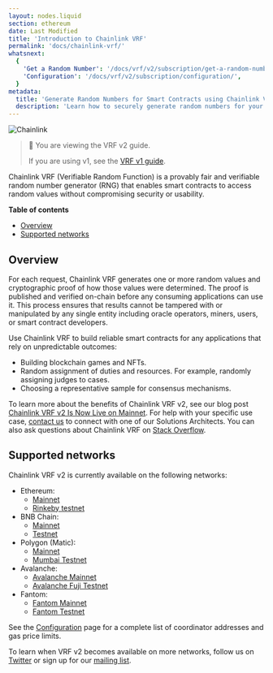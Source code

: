 ```yaml
---
layout: nodes.liquid
section: ethereum
date: Last Modified
title: 'Introduction to Chainlink VRF'
permalink: 'docs/chainlink-vrf/'
whatsnext:
  {
    'Get a Random Number': '/docs/vrf/v2/subscription/get-a-random-number/',
    'Configuration': '/docs/vrf/v2/subscription/configuration/',
  }
metadata:
  title: 'Generate Random Numbers for Smart Contracts using Chainlink VRF'
  description: 'Learn how to securely generate random numbers for your smart contract with Chainlink VRF (an RNG). This guide uses Solidity code examples.'
---
```


![Chainlink](/files/a4c6c80-85d09b6-19facd8-banner.png)

> 📘 You are viewing the VRF v2 guide.
>
> If you are using v1, see the [VRF v1 guide](/docs/chainlink-vrf/v1/).

Chainlink VRF (Verifiable Random Function) is a provably fair and verifiable random number generator (RNG) that enables smart contracts to access random values without compromising security or usability.

**Table of contents**

- [Overview](#overview)
- [Supported networks](#supported-networks)

## Overview

For each request, Chainlink VRF generates one or more random values and cryptographic proof of how those values were determined. The proof is published and verified on-chain before any consuming applications can use it. This process ensures that results cannot be tampered with or manipulated by any single entity including oracle operators, miners, users, or smart contract developers.

Use Chainlink VRF to build reliable smart contracts for any applications that rely on unpredictable outcomes:

- Building blockchain games and NFTs.
- Random assignment of duties and resources. For example, randomly assigning judges to cases.
- Choosing a representative sample for consensus mechanisms.

To learn more about the benefits of Chainlink VRF v2, see our blog post [Chainlink VRF v2 Is Now Live on Mainnet](https://blog.chain.link/vrf-v2-mainnet-launch/). For help with your specific use case, [contact us](https://chainlinkcommunity.typeform.com/to/OYQO67EF?page=docs-footer) to connect with one of our Solutions Architects. You can also ask questions about Chainlink VRF on [Stack Overflow](https://stackoverflow.com/questions/ask?tags=chainlink).

## Supported networks

Chainlink VRF v2 is currently available on the following networks:

- Ethereum:
  - [Mainnet](/docs/vrf/v2/subscription/configuration/#ethereum-mainnet)
  - [Rinkeby testnet](/docs/vrf/v2/subscription/configuration/#rinkeby-testnet)
- BNB Chain:
  - [Mainnet](/docs/vrf/v2/subscription/configuration/#bnb-chain)
  - [Testnet](/docs/vrf/v2/subscription/configuration/#bnb-chain-testnet)
- Polygon (Matic):
  - [Mainnet](/docs/vrf/v2/subscription/configuration/#polygon-matic-mainnet)
  - [Mumbai Testnet](/docs/vrf/v2/subscription/configuration/#polygon-matic-mumbai-testnet)
- Avalanche:
  - [Avalanche Mainnet](/docs/vrf/v2/subscription/configuration/#avalanche-mainnet)
  - [Avalanche Fuji Testnet](/docs/vrf/v2/subscription/configuration/#avalanche-fuji-testnet)
- Fantom:
  - [Fantom Mainnet](/docs/vrf/v2/subscription/configuration/#fantom-mainnet)
  - [Fantom Testnet](/docs/vrf/v2/subscription/configuration/#fantom-testnet)

See the [Configuration](/docs/vrf/v2/subscription/configuration/) page for a complete list of coordinator addresses and gas price limits.

To learn when VRF v2 becomes available on more networks, follow us on [Twitter](https://twitter.com/chainlink) or sign up for our [mailing list](/docs/developer-communications/).

